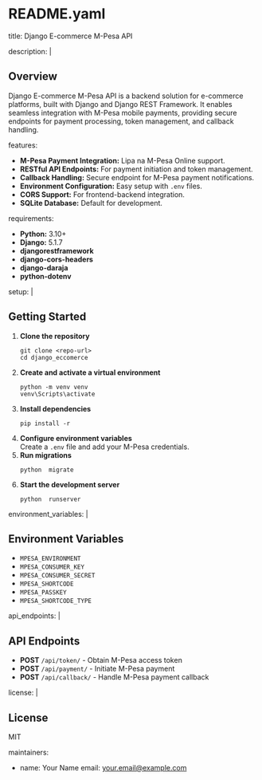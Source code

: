 # README.yaml

title: Django E-commerce M-Pesa API

description: |
  ## Overview
  Django E-commerce M-Pesa API is a backend solution for e-commerce platforms, built with Django and Django REST Framework. It enables seamless integration with M-Pesa mobile payments, providing secure endpoints for payment processing, token management, and callback handling.

features:
  - **M-Pesa Payment Integration:** Lipa na M-Pesa Online support.
  - **RESTful API Endpoints:** For payment initiation and token management.
  - **Callback Handling:** Secure endpoint for M-Pesa payment notifications.
  - **Environment Configuration:** Easy setup with `.env` files.
  - **CORS Support:** For frontend-backend integration.
  - **SQLite Database:** Default for development.

requirements:
  - **Python:** 3.10+
  - **Django:** 5.1.7
  - **djangorestframework**
  - **django-cors-headers**
  - **django-daraja**
  - **python-dotenv**

setup: |
  ## Getting Started

  1. **Clone the repository**
     ```
     git clone <repo-url>
     cd django_eccomerce
     ```
  2. **Create and activate a virtual environment**
     ```
     python -m venv venv
     venv\Scripts\activate
     ```
  3. **Install dependencies**
     ```
     pip install -r 
     ```
  4. **Configure environment variables**  
     Create a `.env` file and add your M-Pesa credentials.
  5. **Run migrations**
     ```
     python  migrate
     ```
  6. **Start the development server**
     ```
     python  runserver
     ```

environment_variables: |
  ## Environment Variables

  - `MPESA_ENVIRONMENT`
  - `MPESA_CONSUMER_KEY`
  - `MPESA_CONSUMER_SECRET`
  - `MPESA_SHORTCODE`
  - `MPESA_PASSKEY`
  - `MPESA_SHORTCODE_TYPE`

api_endpoints: |
  ## API Endpoints

  - **POST** `/api/token/` - Obtain M-Pesa access token
  - **POST** `/api/payment/` - Initiate M-Pesa payment
  - **POST** `/api/callback/` - Handle M-Pesa payment callback

license: |
  ## License

  MIT

maintainers:
  - name: Your Name
    email: your.email@example.com
